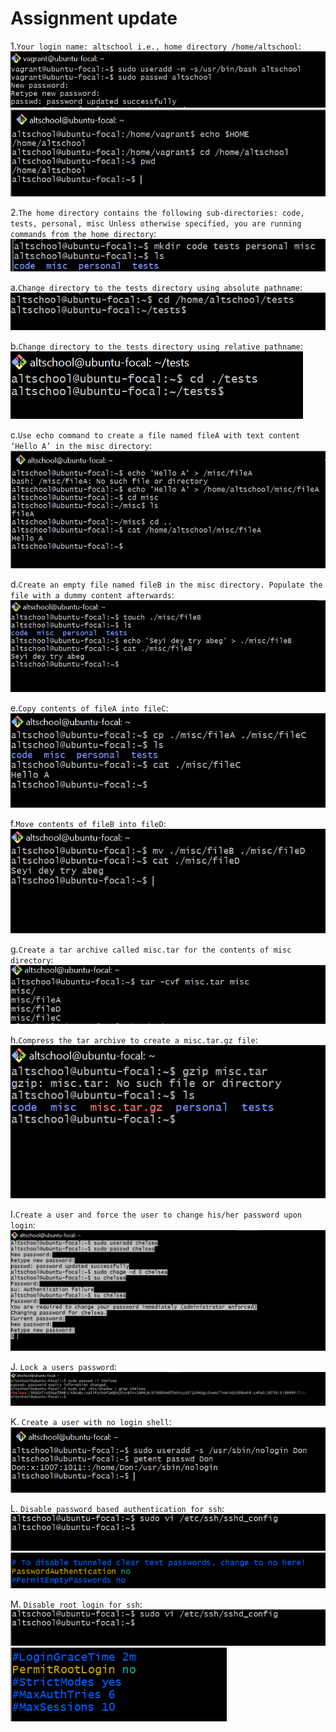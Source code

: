 # Assignment update



1.`Your login name: altschool i.e., home directory /home/altschool`:![](./Altschool%20home%20directory.png) ![](./Evidence%20of%20altschool%20as%20home%20directory.png)

2.`The home directory contains the following sub-directories: code, tests, personal, misc Unless otherwise specified, you are running commands from the home directory`: ![](./Sub-directories.png)

a.`Change directory to the tests directory using absolute pathname`:![](./Change%20to%20tests%20directory%20using%20absolute%20path.png)

b.`Change directory to the tests directory using relative pathname`:![](./Change%20to%20tests%20directory%20using%20relative%20path.png)

c.`Use echo command to create a file named fileA with text content ‘Hello A’ in the misc directory`:![](./Echo%20command%20to%20create%20fileA%20with%20content.png)

d.`Create an empty file named fileB in the misc directory. Populate the file with a dummy content afterwards`:![](./Create%20fileB%20and%20fill%20with%20dummy%20content.png)

e.`Copy contents of fileA into fileC`:![](./Copy%20fileA%20to%20fileC.png)

f.`Move contents of fileB into fileD`:![](./Move%20fileB%20to%20fileD.png)

g.`Create a tar archive called misc.tar for the contents of misc directory`:![](./Create%20a%20tar%20archive%20called%20misc.tar%20for%20the%20contents%20of%20misc%20directory.png)

h.`Compress the tar archive to create a misc.tar.gz file`:![](./Compress%20the%20tar%20archive%20to%20create%20a%20misc.tar.gz%20file.png)

I.`Create a user and force the user to change his/her password upon login`:![](./Create%20a%20user%20and%20force%20user%20to%20change%20password%20upon%20login.png)

J. `Lock a users password`:![](./Lock%20a%20user's%20password.png) 

K. `Create a user with no login shell`:![](./Create%20user%20with%20no%20login%20shell.png)

L. `Disable password based authentication for ssh`:![](./Command%20to%20disable%20password%20based%20authentication%20and%20root%20login%20for%20ssh.png)![](./Disables%20password%20based%20aunthentication%20for%20ssh.png)

M. `Disable root login for ssh`:![](./Command%20to%20disable%20password%20based%20authentication%20and%20root%20login%20for%20ssh.png)
![](./Disaled%20root%20login%20for%20ssh.png)